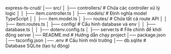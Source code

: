 express-ts-crud/
│── src/
│   ├── controllers/        # Chứa các controller xử lý logic
│   │   ├── item.controller.ts
│   ├── models/             # Định nghĩa model TypeScript
│   │   ├── item.model.ts
│   ├── routes/             # Chứa tất cả route API
│   │   ├── item.routes.ts
│   ├── config/             # Cấu hình database và env
│   │   ├── database.ts
│   │   ├── dotenv.config.ts
│   ├── server.ts           # File chính để khởi động server
│── README.md               # Hướng dẫn chạy project
│── package.json
│── tsconfig.json
│── .env                    # Cấu hình môi trường
│── db.sqlite               # Database SQLite (tạo tự động)
